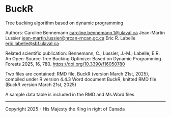 # BuckR
Tree bucking algorithm based on dynamic programming

Authors: 
Caroline Bennemann caroline.bennemann.1@ulaval.ca
Jean-Martin Lussier jean-martin.lussier@nrcan-rncan.gc.ca
Eric R. Labelle eric.labelle@sbf.ulaval.ca

Related scientific publication:
	Bennemann, C.; Lussier, J.-M.; Labelle, E.R. An Open-Source Tree Bucking Optimizer Based on Dynamic Programming. Forests 2025, 16, 780. https://doi.org/10.3390/f16050780

Two files are contained:
	RMD file, BuckR (version March 21st, 2025), compiled under R version 4.4.3
	Word document BuckR, knitted RMD file (BuckR version March 21st, 2025)

 A sample data table is included in the RMD and Ms.Word files




_____________________
Copyright 2025 - His Majesty the King in right of Canada
